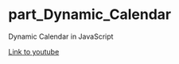 # part_Dynamic_Calendar
Dynamic Calendar in JavaScript

[Link to youtube](https://youtu.be/TbV8mPee0tQ)
